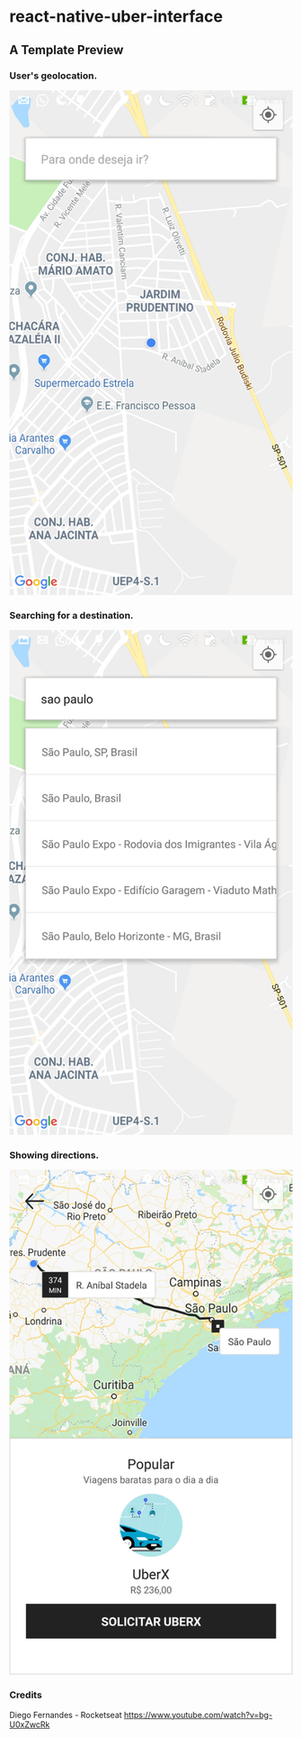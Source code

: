 # react-native-uber-interface
## A Template Preview
### User's geolocation.
![alt text](https://github.com/andersoncscz/react-native-uber-interface/blob/master/map1.jpg)

### Searching for a destination.
![alt text](https://github.com/andersoncscz/react-native-uber-interface/blob/master/map2.jpg)

### Showing directions.
![alt text](https://github.com/andersoncscz/react-native-uber-interface/blob/master/map3.jpg)

### Credits
Diego Fernandes - Rocketseat
https://www.youtube.com/watch?v=bg-U0xZwcRk
